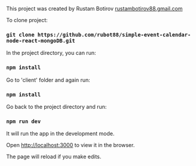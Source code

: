 This project was created by Rustam Botirov [rustambotirov88.gmail.com](rustambotirov88.gmail.com)

To clone project:
### `git clone https://github.com/rubot88/simple-event-calendar-node-react-mongoDB.git`

In the project directory, you can run:

### `npm install`

Go to 'client' folder and again run:

### `npm install`

Go back to the project directory and run:

### `npm run dev`

It will run the app in the development mode.

Open [http://localhost:3000](http://localhost:3000) to view it in the browser.

The page will reload if you make edits.
